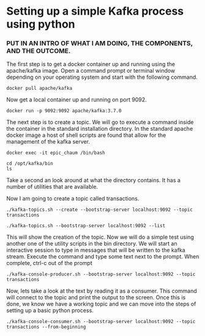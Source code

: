 # Setting up a simple Kafka process using python


### PUT IN AN INTRO OF WHAT I AM DOING, THE COMPONENTS, AND THE OUTCOME.

The first step is to get a docker container up and running using the apache/kafka image.  Open a command prompt or terminal window depending on your operating system and start with the following command.

```
docker pull apache/kafka
```

Now get a local container up and running on port 9092.

```
docker run -p 9092:9092 apache/kafka:3.7.0
```
The next step is to create a topic.  We will go to execute a command inside the container in the standard installation directory. In the standard apache docker image a host of shell scripts are found that allow for the management of the kafka server.


```
docker exec -it epic_chaum /bin/bash

cd /opt/kafka/bin
ls
```

Take a second an look around at what the directory contains. It has a number of utilities that are available.

Now I am going to create a topic called transactions.  

```
./kafka-topics.sh --create --bootstrap-server localhost:9092 --topic transactions

./kafka-topics.sh --bootstrap-server localhost:9092 --list
```

This will show the creation of the topic. Now we will do a simple test using another one of the utility scripts in the bin directory. We will start an interactive session to type in messages that will be written to the kafka stream.  Execute the command and type some text next to the prompt.  When complete, ctrl-c out of the prompt 

```
./kafka-console-producer.sh --bootstrap-server localhost:9092 --topic transactions
```

Now, lets take a look at the text by reading it as a consumer.  This command will connect to the topic and print the output to the screen.  Once this is done, we know we have a working topic and we can move into the steps of setting up a basic python process.

```
./kafka-console-consumer.sh --bootstrap-server localhost:9092 --topic transactions --from-beginning
```

